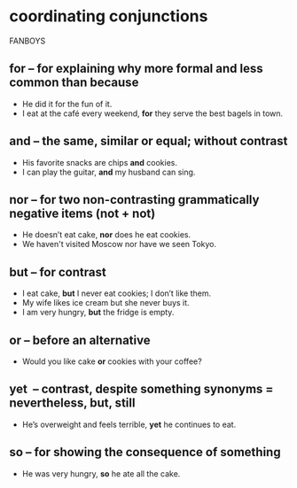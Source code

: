 # coordinating conjunctions
FANBOYS

## for – for explaining why more formal and less common than because 
- He did it for the fun of it.
- I eat at the café every weekend, **for** they serve the best bagels in town.

## and – the same, similar or equal; without contrast  
- His favorite snacks are chips **and** cookies.
- I can play the guitar, **and** my husband can sing.

## nor – for two non-contrasting grammatically negative items (not + not)  
- He doesn’t eat cake, **nor** does he eat cookies.
- We haven't visited Moscow nor have we seen Tokyo.

## but – for contrast  
- I eat cake, **but** I never eat cookies; I don’t like them.
- My wife likes ice cream but she never buys it.
- I am very hungry, **but** the fridge is empty.



## or – before an alternative  
- Would you like cake **or** cookies with your coffee?

## yet  – contrast, despite something synonyms = nevertheless, but, still
- He’s overweight and feels terrible, **yet** he continues to eat.

## so – for showing the consequence of something  
- He was very hungry, **so** he ate all the cake.

